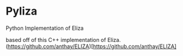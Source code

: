# Pyliza
Python Implementation of Eliza

based off of this C++ implementation of Eliza. 
(https://github.com/anthay/ELIZA)[https://github.com/anthay/ELIZA]